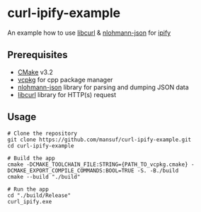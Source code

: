 # curl-ipify-example

An example how to use [libcurl](https://curl.se/libcurl/) &amp; [nlohmann-json](https://github.com/nlohmann/json) for [ipify](https://www.ipify.org/)

## Prerequisites

- [CMake](https://cmake.org/) v3.2
- [vcpkg](https://github.com/microsoft/vcpkg) for cpp package manager
- [nlohmann-json](https://github.com/nlohmann/json) library for parsing and dumping JSON data
- [libcurl](https://curl.se/libcurl/) library for HTTP(s) request

## Usage

```shell
# Clone the repository
git clone https://github.com/mansuf/curl-ipify-example.git
cd curl-ipify-example

# Build the app
cmake -DCMAKE_TOOLCHAIN_FILE:STRING={PATH_TO_vcpkg.cmake} -DCMAKE_EXPORT_COMPILE_COMMANDS:BOOL=TRUE -S. -B./build
cmake --build "./build"

# Run the app
cd "./build/Release"
curl_ipify.exe
```
